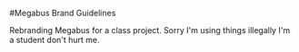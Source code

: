 #Megabus Brand Guidelines

Rebranding Megabus for a class project. Sorry I'm using things illegally I'm a student don't hurt me.
